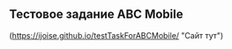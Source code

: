 
<h2>Тестовое задание ABC Mobile</h2>

(https://ijoise.github.io/testTaskForABCMobile/ "Сайт тут")


